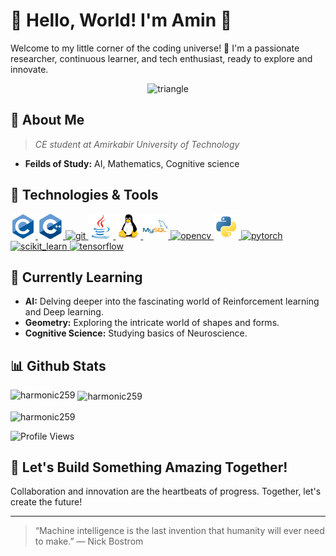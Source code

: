 # 👋 Hello, World! I'm Amin 🌟

Welcome to my little corner of the coding universe! 🚀 I'm a passionate researcher, continuous learner, and tech enthusiast, ready to explore and innovate.

<p align="middle">
  <img src="https://images.squarespace-cdn.com/content/v1/5e9e61184a2e5f4b613d5853/1589203333135-LLNIKB08AXJFYQ29N7SM/AI.gif?format=1500w" alt="triangle" width = "600" height = "300"/>
</p>

## 🎨 About Me
> *CE student at Amirkabir University of Technology*
- **Feilds of Study:** AI, Mathematics, Cognitive science

## 🔧 Technologies & Tools
<p align="left"> <a href="https://www.cprogramming.com/" target="_blank" rel="noreferrer"> <img src="https://raw.githubusercontent.com/devicons/devicon/master/icons/c/c-original.svg" alt="c" width="40" height="40"/> </a> <a href="https://www.w3schools.com/cpp/" target="_blank" rel="noreferrer"> <img src="https://raw.githubusercontent.com/devicons/devicon/master/icons/cplusplus/cplusplus-original.svg" alt="cplusplus" width="40" height="40"/> </a> <a href="https://git-scm.com/" target="_blank" rel="noreferrer"> <img src="https://www.vectorlogo.zone/logos/git-scm/git-scm-icon.svg" alt="git" width="40" height="40"/> </a> <a href="https://www.java.com" target="_blank" rel="noreferrer"> <img src="https://raw.githubusercontent.com/devicons/devicon/master/icons/java/java-original.svg" alt="java" width="40" height="40"/> </a> <a href="https://www.linux.org/" target="_blank" rel="noreferrer"> <img src="https://raw.githubusercontent.com/devicons/devicon/master/icons/linux/linux-original.svg" alt="linux" width="40" height="40"/> </a> <a href="https://www.mysql.com/" target="_blank" rel="noreferrer"> <img src="https://raw.githubusercontent.com/devicons/devicon/master/icons/mysql/mysql-original-wordmark.svg" alt="mysql" width="40" height="40"/> </a> <a href="https://opencv.org/" target="_blank" rel="noreferrer"> <img src="https://www.vectorlogo.zone/logos/opencv/opencv-icon.svg" alt="opencv" width="40" height="40"/> </a> <a href="https://www.python.org" target="_blank" rel="noreferrer"> <img src="https://raw.githubusercontent.com/devicons/devicon/master/icons/python/python-original.svg" alt="python" width="40" height="40"/> </a> <a href="https://pytorch.org/" target="_blank" rel="noreferrer"> <img src="https://www.vectorlogo.zone/logos/pytorch/pytorch-icon.svg" alt="pytorch" width="40" height="40"/> </a> <a href="https://scikit-learn.org/" target="_blank" rel="noreferrer"> <img src="https://upload.wikimedia.org/wikipedia/commons/0/05/Scikit_learn_logo_small.svg" alt="scikit_learn" width="40" height="40"/> </a> <a href="https://www.tensorflow.org" target="_blank" rel="noreferrer"> <img src="https://www.vectorlogo.zone/logos/tensorflow/tensorflow-icon.svg" alt="tensorflow" width="40" height="40"/> </a> </p>

## 🌱 Currently Learning
- **AI:** Delving deeper into the fascinating world of Reinforcement learning and Deep learning.
- **Geometry:** Exploring the intricate world of shapes and forms.
- **Cognitive Science:** Studying basics of Neuroscience.


## 📊 Github Stats
<p><img align="left" src="https://github-readme-stats.vercel.app/api/top-langs?username=harmonic259&show_icons=true&locale=en&layout=compact&theme=dark" alt="harmonic259" /></p>

<p>&nbsp;<img align="center" src="https://github-readme-stats.vercel.app/api?username=harmonic259&show_icons=true&locale=en&theme=dark" alt="harmonic259" /></p>

<p><img align="center" src="https://github-readme-streak-stats.herokuapp.com/?user=harmonic259&theme=dark" alt="harmonic259" /></p>

![Profile Views](https://komarev.com/ghpvc/?username=harmonic259&color=brightgreen&style=flat-square)

## 🚀 Let's Build Something Amazing Together!
Collaboration and innovation are the heartbeats of progress. Together, let's create the future!

---

> “Machine intelligence is the last invention that humanity will ever need to make.” — Nick Bostrom

